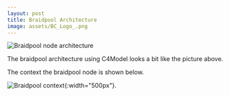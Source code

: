 ```yaml
---
layout: post
title: Braidpool Architecture
image: assets/BC_Logo_.png
---
```


![Braidpool node architecture](/assets/architecture/braidpool_node.png)

The braidpool architecture using C4Model looks a bit like the picture above.

The context the braidpool node is shown below.

![Braidpool context](/assets/architecture/braidpool_context.png){:width="500px"}.


